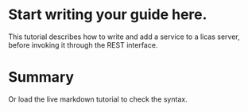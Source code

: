 # Start writing your guide here.
This tutorial describes how to write and add a service to a licas server, before invoking it through the REST interface. 

<h1>Summary</h1>

Or load the live markdown tutorial to check the syntax.